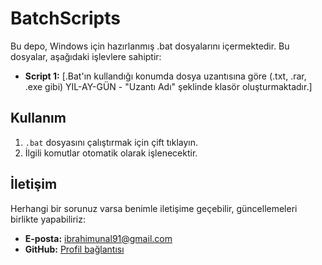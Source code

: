 # BatchScripts

Bu depo, Windows için hazırlanmış .bat dosyalarını içermektedir. Bu dosyalar, aşağıdaki işlevlere sahiptir:

- **Script 1:** [.Bat'ın kullandığı konumda dosya uzantısına göre (.txt, .rar, .exe gibi) YIL-AY-GÜN - "Uzantı Adı" şeklinde klasör oluşturmaktadır.]

## Kullanım

1. `.bat` dosyasını çalıştırmak için çift tıklayın.
2. İlgili komutlar otomatik olarak işlenecektir.

## İletişim

Herhangi bir sorunuz varsa benimle iletişime geçebilir, güncellemeleri birlikte yapabiliriz:
- **E-posta:** ibrahimunal91@gmail.com
- **GitHub:** [Profil bağlantısı](https://github.com/ibrahimunaLife)
